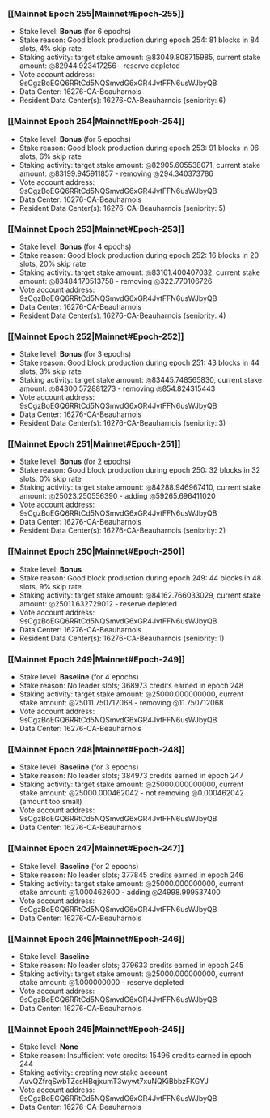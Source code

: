 ### [[Mainnet Epoch 255|Mainnet#Epoch-255]]
* Stake level: **Bonus** (for 6 epochs)
* Stake reason: Good block production during epoch 254: 81 blocks in 84 slots, 4% skip rate
* Staking activity: target stake amount: ◎83049.808715985, current stake amount: ◎82944.923417256 - reserve depleted
* Vote account address: 9sCgzBoEGQ6RRtCd5NQSmvdG6xGR4JvtFFN6usWJbyQB
* Data Center: 16276-CA-Beauharnois
* Resident Data Center(s): 16276-CA-Beauharnois (seniority: 6)
### [[Mainnet Epoch 254|Mainnet#Epoch-254]]
* Stake level: **Bonus** (for 5 epochs)
* Stake reason: Good block production during epoch 253: 91 blocks in 96 slots, 6% skip rate
* Staking activity: target stake amount: ◎82905.605538071, current stake amount: ◎83199.945911857 - removing ◎294.340373786
* Vote account address: 9sCgzBoEGQ6RRtCd5NQSmvdG6xGR4JvtFFN6usWJbyQB
* Data Center: 16276-CA-Beauharnois
* Resident Data Center(s): 16276-CA-Beauharnois (seniority: 5)
### [[Mainnet Epoch 253|Mainnet#Epoch-253]]
* Stake level: **Bonus** (for 4 epochs)
* Stake reason: Good block production during epoch 252: 16 blocks in 20 slots, 20% skip rate
* Staking activity: target stake amount: ◎83161.400407032, current stake amount: ◎83484.170513758 - removing ◎322.770106726
* Vote account address: 9sCgzBoEGQ6RRtCd5NQSmvdG6xGR4JvtFFN6usWJbyQB
* Data Center: 16276-CA-Beauharnois
* Resident Data Center(s): 16276-CA-Beauharnois (seniority: 4)
### [[Mainnet Epoch 252|Mainnet#Epoch-252]]
* Stake level: **Bonus** (for 3 epochs)
* Stake reason: Good block production during epoch 251: 43 blocks in 44 slots, 3% skip rate
* Staking activity: target stake amount: ◎83445.748565830, current stake amount: ◎84300.572881273 - removing ◎854.824315443
* Vote account address: 9sCgzBoEGQ6RRtCd5NQSmvdG6xGR4JvtFFN6usWJbyQB
* Data Center: 16276-CA-Beauharnois
* Resident Data Center(s): 16276-CA-Beauharnois (seniority: 3)
### [[Mainnet Epoch 251|Mainnet#Epoch-251]]
* Stake level: **Bonus** (for 2 epochs)
* Stake reason: Good block production during epoch 250: 32 blocks in 32 slots, 0% skip rate
* Staking activity: target stake amount: ◎84288.946967410, current stake amount: ◎25023.250556390 - adding ◎59265.696411020
* Vote account address: 9sCgzBoEGQ6RRtCd5NQSmvdG6xGR4JvtFFN6usWJbyQB
* Data Center: 16276-CA-Beauharnois
* Resident Data Center(s): 16276-CA-Beauharnois (seniority: 2)
### [[Mainnet Epoch 250|Mainnet#Epoch-250]]
* Stake level: **Bonus**
* Stake reason: Good block production during epoch 249: 44 blocks in 48 slots, 9% skip rate
* Staking activity: target stake amount: ◎84162.766033029, current stake amount: ◎25011.632729012 - reserve depleted
* Vote account address: 9sCgzBoEGQ6RRtCd5NQSmvdG6xGR4JvtFFN6usWJbyQB
* Data Center: 16276-CA-Beauharnois
* Resident Data Center(s): 16276-CA-Beauharnois (seniority: 1)
### [[Mainnet Epoch 249|Mainnet#Epoch-249]]
* Stake level: **Baseline** (for 4 epochs)
* Stake reason: No leader slots; 368973 credits earned in epoch 248
* Staking activity: target stake amount: ◎25000.000000000, current stake amount: ◎25011.750712068 - removing ◎11.750712068
* Vote account address: 9sCgzBoEGQ6RRtCd5NQSmvdG6xGR4JvtFFN6usWJbyQB
* Data Center: 16276-CA-Beauharnois
### [[Mainnet Epoch 248|Mainnet#Epoch-248]]
* Stake level: **Baseline** (for 3 epochs)
* Stake reason: No leader slots; 384973 credits earned in epoch 247
* Staking activity: target stake amount: ◎25000.000000000, current stake amount: ◎25000.000462042 - not removing ◎0.000462042 (amount too small)
* Vote account address: 9sCgzBoEGQ6RRtCd5NQSmvdG6xGR4JvtFFN6usWJbyQB
* Data Center: 16276-CA-Beauharnois
### [[Mainnet Epoch 247|Mainnet#Epoch-247]]
* Stake level: **Baseline** (for 2 epochs)
* Stake reason: No leader slots; 377845 credits earned in epoch 246
* Staking activity: target stake amount: ◎25000.000000000, current stake amount: ◎1.000462600 - adding ◎24998.999537400
* Vote account address: 9sCgzBoEGQ6RRtCd5NQSmvdG6xGR4JvtFFN6usWJbyQB
* Data Center: 16276-CA-Beauharnois
### [[Mainnet Epoch 246|Mainnet#Epoch-246]]
* Stake level: **Baseline**
* Stake reason: No leader slots; 379633 credits earned in epoch 245
* Staking activity: target stake amount: ◎25000.000000000, current stake amount: ◎1.000000000 - reserve depleted
* Vote account address: 9sCgzBoEGQ6RRtCd5NQSmvdG6xGR4JvtFFN6usWJbyQB
* Data Center: 16276-CA-Beauharnois
### [[Mainnet Epoch 245|Mainnet#Epoch-245]]
* Stake level: **None**
* Stake reason: Insufficient vote credits: 15496 credits earned in epoch 244
* Staking activity: creating new stake account AuvQZfrqSwbTZcsHBqjxumT3wywt7xuNQKiBbbzFKGYJ
* Vote account address: 9sCgzBoEGQ6RRtCd5NQSmvdG6xGR4JvtFFN6usWJbyQB
* Data Center: 16276-CA-Beauharnois